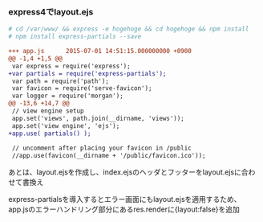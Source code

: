 ### express4でlayout.ejs
```bash
# cd /var/www/ && express -e hogehoge && cd hogehoge && npm install
# npm install express-partials --save
```
```diff
+++ app.js      2015-07-01 14:51:15.000000000 +0900
@@ -1,4 +1,5 @@
 var express = require('express');
+var partials = require('express-partials');
 var path = require('path');
 var favicon = require('serve-favicon');
 var logger = require('morgan');
@@ -13,6 +14,7 @@
 // view engine setup
 app.set('views', path.join(__dirname, 'views'));
 app.set('view engine', 'ejs');
+app.use( partials() );
 
 // uncomment after placing your favicon in /public
 //app.use(favicon(__dirname + '/public/favicon.ico'));
```
あとは、layout.ejsを作成し、index.ejsのヘッダとフッターをlayout.ejsに合わせて書換え

express-partialsを導入するとエラー画面にもlayout.ejsを適用するため、  
app.jsのエラーハンドリング部分にあるres.renderに{layout:false}を追加
